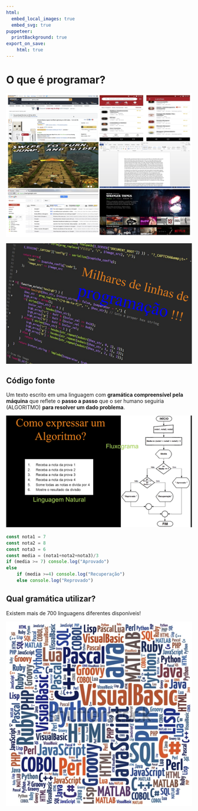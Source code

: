 ```yaml
---
html:
  embed_local_images: true
  embed_svg: true
puppeteer: 
  printBackground: true
export_on_save:
    html: true
---
```

<!-- 01 -->

# O que é programar?

![](/assets/figs/intro02.png)

![](/assets/figs/intro03.png)

## Código fonte
Um texto escrito em uma linguagem com **gramática compreensível pela máquina** que reflete o **passo a passo** que o ser humano seguiria (ALGORITMO) **para resolver um dado problema**.

![](/assets/figs/intro04.png)


```js {.line-numbers}
const nota1 = 7
const nota2 = 8
const nota3 = 6
const media = (nota1+nota2+nota3)/3
if (media >= 7) console.log("Aprovado")
else
    if (media >=4) console.log("Recuperação")
    else console.log("Reprovado")
```

## Qual gramática utilizar?

Existem mais de 700 linguagens diferentes disponíveis! 

![](/assets/figs/intro05.png) 

